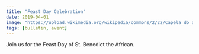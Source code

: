 ```yaml
---
title: "Feast Day Celebration"
date: 2019-04-01
image: "https://upload.wikimedia.org/wikipedia/commons/2/22/Capela_do_Divino_Esp%C3%ADrito_Santo_em_Porto_Alegre_011-aa.JPG"
tags: [bulletin, event]
---
```


Join us for the Feast Day of St. Benedict the African. 